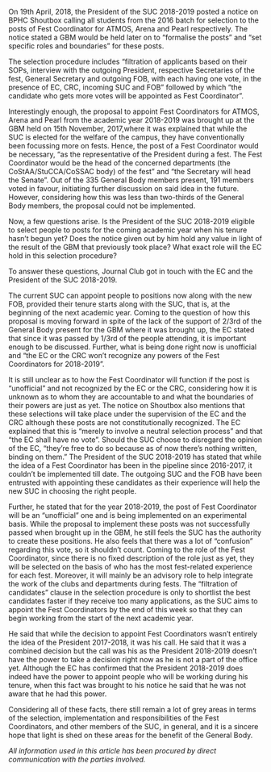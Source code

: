 <!-- TITLE: Fest Coordinators -->
<!-- SUBTITLE: Published 25th April, 2018 -->

On 19th April, 2018, the President of the SUC 2018-2019 posted a notice on BPHC Shoutbox calling all students from the 2016 batch for selection to the posts of Fest Coordinator for ATMOS, Arena and Pearl respectively. The notice stated a GBM would be held later on to “formalise the posts” and “set specific roles and boundaries” for these posts. 

The selection procedure includes “filtration of applicants based on their SOPs, interview with the outgoing President, respective Secretaries of the fest, General Secretary and outgoing FOB, with each having one vote, in the presence of EC, CRC, incoming SUC and FOB” followed by which “the candidate who gets more votes will be appointed as Fest Coordinator”.

Interestingly enough, the proposal to appoint Fest Coordinators for ATMOS, Arena and Pearl from the academic year 2018-2019 was brought up at the GBM held on 15th November, 2017,where it was explained that while the SUC is elected for the welfare of the campus, they have conventionally been focussing more on fests. Hence, the post of a Fest Coordinator would be necessary, “as the representative of the President during a fest. The Fest Coordinator would be the head of the concerned departments (the CoStAA/StuCCA/CoSSAC body) of the fest” and “the Secretary will head the Senate”. Out of the 335 General Body members present, 191 members voted in favour, initiating further discussion on said idea in the future. However, considering how this was less than two-thirds of the General Body members, the proposal could not be implemented.

Now, a few questions arise. Is the President of the SUC 2018-2019 eligible to select people to posts for the coming academic year when his tenure hasn’t begun yet? Does the notice given out by him hold any value in light of the result of the GBM that previously took place? What exact role will the EC hold in this selection procedure?
 
To answer these questions, Journal Club got in touch with the EC and the President of the SUC 2018-2019.

The current SUC can appoint people to positions now along with the new FOB, provided their tenure starts along with the SUC, that is, at the beginning of the next academic year. Coming to the question of how this proposal is moving forward in spite of the lack of the support of 2/3rd of the General Body present for the GBM where it was brought up, the EC stated that since it was passed by 1/3rd of the people attending, it is important enough to be discussed. Further, what is being done right now is unofficial and “the EC or the CRC won’t recognize any powers of the Fest Coordinators for 2018-2019”.

It is still unclear as to how the Fest Coordinator will function if the post is “unofficial” and not recognized by the EC or the CRC, considering how it is unknown as to whom they are accountable to and what the boundaries of their powers are just as yet.
The notice on Shoutbox also mentions that these selections will take place under the supervision of the EC and the CRC although these posts are not constitutionally recognized. The EC explained that this is “merely to involve a neutral selection process” and that “the EC shall have no vote”. Should the SUC choose to disregard the opinion of the EC, “they’re free to do so because as of now there’s nothing written, binding on them.”
The President of the SUC 2018-2019 has stated that while the idea of a Fest Coordinator has been in the pipeline since 2016-2017, it couldn’t be implemented till date. The outgoing SUC and the FOB have been entrusted with appointing these candidates as their experience will help the new SUC in choosing the right people.

Further, he stated that for the year 2018-2019, the post of Fest Coordinator will be an “unofficial” one and is being implemented on an experimental basis. While the proposal to implement these posts was not successfully passed when brought up in the GBM, he still feels the SUC has the authority to create these positions. He also feels that there was a lot of “confusion” regarding this vote, so it shouldn’t count.
Coming to the role of the Fest Coordinator, since there is no fixed description of the role just as yet, they will be selected on the basis of who has the most fest-related experience for each fest. Moreover, it will mainly be an advisory role to help integrate the work of the clubs and departments during fests. The “filtration of candidates” clause in the selection procedure is only to shortlist the best candidates faster if they receive too many applications, as the SUC aims to appoint the Fest Coordinators by the end of this week so that they can begin working from the start of the next academic year.

He said that while the decision to appoint Fest Coordinators wasn’t entirely the idea of the President 2017-2018, it was his call. He said that it was a combined decision but the call was his as the President 2018-2019 doesn’t have the power to take a decision right now as he is not a part of the office yet. Although the EC has confirmed that the President 2018-2019 does indeed have the power to appoint people who will be working during his tenure, when this fact was brought to his notice he said that he was not aware that he had this power.

Considering all of these facts, there still remain a lot of grey areas in terms of the selection, implementation and responsibilities of the Fest Coordinators, and other members of the SUC, in general, and it is a sincere hope that light is shed on these areas for the benefit of the General Body.

*All information used in this article has been procured by direct communication with the parties involved.*